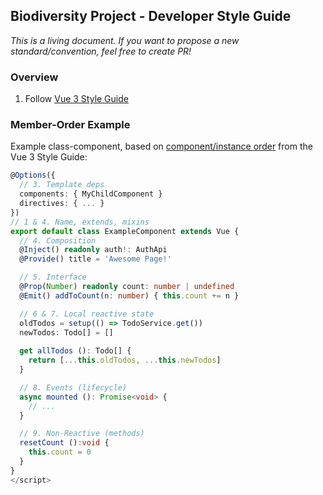 ## Biodiversity Project - Developer Style Guide

*This is a living document. If you want to propose a new standard/convention, feel free to create PR!*

### Overview

1. Follow [Vue 3 Style Guide](https://v3.vuejs.org/style-guide)
 
### Member-Order Example

Example class-component, based on [component/instance order](https://v3.vuejs.org/style-guide/#component-instance-options-order-recommended) from the Vue 3 Style Guide:

```ts
@Options({
  // 3. Template deps
  components: { MyChildComponent }
  directives: { ... }
})
// 1 & 4. Name, extends, mixins
export default class ExampleComponent extends Vue { 
  // 4. Composition
  @Inject() readonly auth!: AuthApi
  @Provide() title = 'Awesome Page!'

  // 5. Interface
  @Prop(Number) readonly count: number | undefined
  @Emit() addToCount(n: number) { this.count += n }

  // 6 & 7. Local reactive state
  oldTodos = setup(() => TodoService.get())
  newTodos: Todo[] = []
  
  get allTodos (): Todo[] {
    return [...this.oldTodos, ...this.newTodos]
  }

  // 8. Events (lifecycle)
  async mounted (): Promise<void> {
    // ...
  }

  // 9. Non-Reactive (methods)
  resetCount ():void {
    this.count = 0
  }
}
</script>
```
